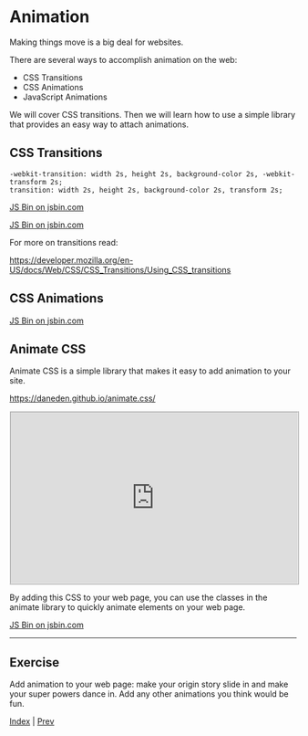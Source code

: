 # Animation

Making things move is a big deal for websites.

There are several ways to accomplish animation on the web:

* CSS Transitions
* CSS Animations
* JavaScript Animations

We will cover CSS transitions.
Then we will learn how to use a simple library that provides an easy way to attach animations.

## CSS Transitions

```
-webkit-transition: width 2s, height 2s, background-color 2s, -webkit-transform 2s;
transition: width 2s, height 2s, background-color 2s, transform 2s;
```

<a class="jsbin-embed" href="https://jsbin.com/jaxigas/2/embed?html,css,output">JS Bin on jsbin.com</a>

<a class="jsbin-embed" href="https://jsbin.com/giparor/1/embed?html,css,output">JS Bin on jsbin.com</a>

For more on transitions read:

https://developer.mozilla.org/en-US/docs/Web/CSS/CSS_Transitions/Using_CSS_transitions

## CSS Animations

<a class="jsbin-embed" href="https://jsbin.com/hizevi/1/embed?html,css,output">JS Bin on jsbin.com</a>

## Animate CSS

Animate CSS is a simple library that makes it easy to add animation to your site.

https://daneden.github.io/animate.css/

<p>
<iframe src="https://daneden.github.io/animate.css/" style="border 1px solid black;min-height: 300px; width: 100%;border-style: ridge;">
</iframe>


By adding this CSS to your web page, you can use the classes in the animate library to quickly animate elements on your web page.

<a class="jsbin-embed" href="https://jsbin.com/xorosip/1/embed?html,output">JS Bin on jsbin.com</a>

---

## Exercise

Add animation to your web page: make your origin story slide in and make your super powers dance in.
Add any other animations you think would be fun.


[Index](.) | [Prev](ids-and-classes)
